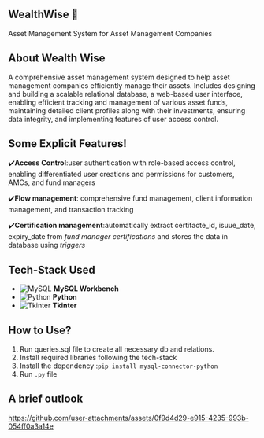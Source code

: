 ## **WealthWise** 🏦
Asset Management System for Asset Management Companies

## **About Wealth Wise**
A comprehensive asset management system designed to help asset management companies efficiently manage their assets. Includes designing and building a scalable relational database, a web-based user interface, enabling efficient tracking and management of various asset funds, maintaining detailed client profiles along with their investments, ensuring data integrity, and implementing features of user access control.

## **Some Explicit Features!**
✔️**Access Control**:user authentication with role-based access control, enabling differentiated user creations and permissions for customers, AMCs, and fund managers

✔️**Flow management**: comprehensive fund management, client information management, and transaction tracking

✔️**Certification management**:automatically extract certifacte_id, isuue_date, expiry_date from *fund manager certifications* and stores the data in database using *triggers*

## **Tech-Stack Used**
- ![MySQL](https://img.icons8.com/color/48/000000/mysql.png) **MySQL Workbench**
- ![Python](https://img.icons8.com/color/48/000000/python.png) **Python**
- ![Tkinter](https://img.icons8.com/ios-filled/50/000000/python.png) **Tkinter**

## **How to Use?**
1. Run queries.sql file to create all necessary db and relations.
2. Install required libraries following the tech-stack
3. Install the dependency :```pip install mysql-connector-python```
4. Run ```.py``` file

## **A brief outlook**



https://github.com/user-attachments/assets/0f9d4d29-e915-4235-993b-054ff0a3a14e


